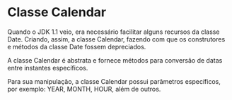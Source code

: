# Classe Calendar

Quando o JDK 1.1 veio, era necessário facilitar alguns recursos da classe Date. Criando, assim, a classe Calendar, fazendo com que os construtores e métodos da classe Date fossem depreciados.

A classe Calendar é abstrata e fornece métodos para conversão de datas entre instantes específicos.

Para sua manipulação, a classe Calendar possui parâmetros específicos, por exemplo: YEAR, MONTH, HOUR, além de outros.

